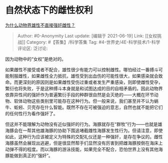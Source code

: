# 自然状态下的雌性权利
[为什么动物界雄性不直接强奸雌性？](https://www.zhihu.com/question/291171524/answer/474019809)

> Author: #0-Anonymity
> Last update: [编辑于 2021-06-19]
> Link: [[女权挑战]]
> Category: #【答集】/科学答集
> Tag: #4-世界史/4E-科学技术/1-科学
> 评论区:
> 泛讨论:

因为动物中的“女权”是绝对的。

如果雌性不接受或者不配合，雄性很少有能力可以控制雌性。哪怕经过一番搏斗可能制服雌性，如果雌性全力抵抗，雄性受到出血伤的可能性很大，如果感染就会致命。而更深刻的原因则是如果雌性受伤过重或者发生严重感染，则即使雌性受孕，繁衍也将失败，于是这种搏斗本身就是和试图达成的目的自相矛盾的。因此动物界依靠异性间的强奸作为普遍繁衍手段的种群很自然是会灭绝的——大概在环节动物、软体动物这些类别里可能存在这种行为。但一般来说，我们甚至并不认为蜗牛、蚯蚓、贝壳存在什么智能。既然不存在可被强迫的意志，自然也就不能把它们的任何性行为看作强奸了。

但这并不能理解为动物没有近似强奸的行为。海豚就存在“群牧”行为——也就是雄海豚会在一帮其他雄海豚的协助下围追堵截雌性海豚发生性行为。但请注意，即使如此，这种行为应该被定义为特殊的交配礼仪还是一种强奸，是存在争议的。雌性海豚虽然会展现出逃避，但是很显然帮手们显然没有厉害到把雌海豚按倒在海床上动弹不得的程度。而以海豚的游泳技能，如果完全不配合，恐怕世界上没有其他海豚能做到真正的“强奸”。
